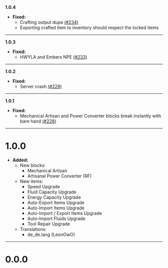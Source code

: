 **1.0.4**

  * **Fixed:**
    * Crafting output dupe [(#234)](https://github.com/codetaylor/artisan-worktables/issues/234)
    * Exporting crafted item to inventory should respect the locked items

---

**1.0.3**

  * **Fixed:**
    * HWYLA and Embers NPE [(#233)](https://github.com/codetaylor/artisan-worktables/issues/233)

---

**1.0.2**

  * **Fixed:**
    * Server crash [(#229)](https://github.com/codetaylor/artisan-worktables/issues/229)
    
---

**1.0.1**

  * **Fixed:**
    * Mechanical Artisan and Power Converter blocks break instantly with bare hand [(#228)](https://github.com/codetaylor/artisan-worktables/issues/228)
    
---

# 1.0.0

  * **Added:**
    * New blocks:
        * Mechanical Artisan
        * Artisanal Power Converter (RF)
    * New items:
        * Speed Upgrade
        * Fluid Capacity Upgrade
        * Energy Capacity Upgrade
        * Auto-Export Items Upgrade
        * Auto-Import Items Upgrade
        * Auto-Import / Export Items Upgrade
        * Auto-Import Fluids Upgrade
        * Tool Repair Upgrade
    * Translations:
        * de_de.lang (LeonOwO)

---

# 0.0.0